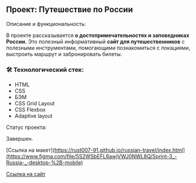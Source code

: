 Проект: Путешествие по России
---
Описание и функциональность:  

В проекте рассказывается **о достопримечательностях и заповедниках России.**
Это полезный информативный **сайт для путешественников** с полезными инструментами,
помогающими познакомиться с локациями, выстроить маршрут и забронировать билеты.

### :hammer_and_wrench: Технологический стек:
* HTML
* CSS
* БЭМ
* CSS Grid Layout
* CSS Flexbox
* Adaptive layout

Cтатус проекта:

Завершен.

[Ссылка на макет](https://rust007-91.github.io/russian-travel/index.html](https://www.figma.com/file/5S2WSbEFL6awjVWJ0NWL8Q/Sprint-3_-Russia-_-desktop-%2B-mobile)

[Ссылка на сайт](https://rust007-91.github.io/russian-travel/index.html)
